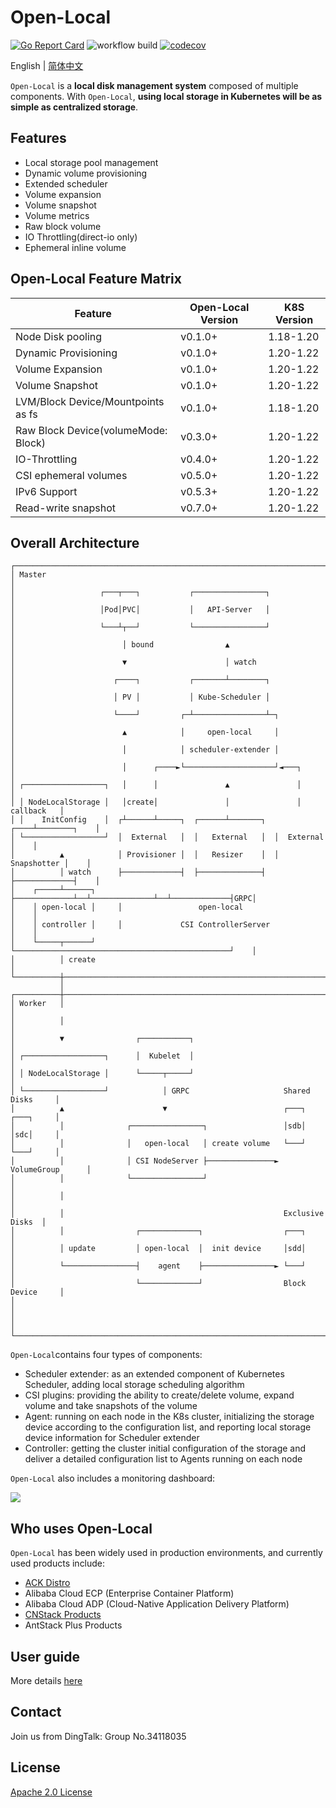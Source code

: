 # Open-Local

[![Go Report Card](https://goreportcard.com/badge/github.com/alibaba/open-local)](https://goreportcard.com/report/github.com/alibaba/open-local)
![workflow build](https://github.com/alibaba/open-local/actions/workflows/build.yml/badge.svg)
[![codecov](https://codecov.io/gh/alibaba/open-local/branch/main/graphs/badge.svg)](https://codecov.io/gh/alibaba/open-local)

English | [简体中文](./README_zh_CN.md)

`Open-Local` is a **local disk management system** composed of multiple components. With `Open-Local`, **using local storage in Kubernetes will be as simple as centralized storage**.

## Features

- Local storage pool management
- Dynamic volume provisioning
- Extended scheduler
- Volume expansion
- Volume snapshot
- Volume metrics
- Raw block volume
- IO Throttling(direct-io only)
- Ephemeral inline volume

## Open-Local Feature Matrix

| Feature                             | Open-Local Version | K8S Version |
| ----------------------------------- | ------------------ | ----------- |
| Node Disk pooling                   | v0.1.0+            | 1.18-1.20   |
| Dynamic Provisioning                | v0.1.0+            | 1.20-1.22   |
| Volume Expansion                    | v0.1.0+            | 1.20-1.22   |
| Volume Snapshot                     | v0.1.0+            | 1.20-1.22   |
| LVM/Block Device/Mountpoints as fs  | v0.1.0+            | 1.18-1.20   |
| Raw Block Device(volumeMode: Block) | v0.3.0+            | 1.20-1.22   |
| IO-Throttling                       | v0.4.0+            | 1.20-1.22   |
| CSI ephemeral volumes               | v0.5.0+            | 1.20-1.22   |
| IPv6 Support                        | v0.5.3+            | 1.20-1.22   |
| Read-write snapshot                 | v0.7.0+            | 1.20-1.22   |

## Overall Architecture

```
┌─────────────────────────────────────────────────────────────────────────────┐
│ Master                                                                      │
│                   ┌───┬───┐           ┌────────────────┐                    │
│                   │Pod│PVC│           │   API-Server   │                    │
│                   └───┴┬──┘           └────────────────┘                    │
│                        │ bound                ▲                             │
│                        ▼                      │ watch                       │
│                      ┌────┐           ┌───────┴────────┐                    │
│                      │ PV │           │ Kube-Scheduler │                    │
│                      └────┘         ┌─┴────────────────┴─┐                  │
│                        ▲            │     open-local     │                  │
│                        │            │ scheduler-extender │                  │
│                        │      ┌────►└────────────────────┘◄───┐             │
│ ┌──────────────────┐   │      │               ▲               │             │
│ │ NodeLocalStorage │   │create│               │               │  callback   │
│ │    InitConfig    │  ┌┴──────┴─────┐  ┌──────┴───────┐  ┌────┴────────┐    │
│ └──────────────────┘  │  External   │  │   External   │  │  External   │    │
│          ▲            │ Provisioner │  │   Resizer    │  │ Snapshotter │    │
│          │ watch      ├─────────────┤  ├──────────────┤  ├─────────────┤    │
│    ┌─────┴──────┐     ├─────────────┴──┴──────────────┴──┴─────────────┤GRPC│
│    │ open-local │     │                 open-local                     │    │
│    │ controller │     │             CSI ControllerServer               │    │
│    └─────┬──────┘     └────────────────────────────────────────────────┘    │
│          │ create                                                           │
└──────────┼──────────────────────────────────────────────────────────────────┘
           │
┌──────────┼──────────────────────────────────────────────────────────────────┐
│ Worker   │                                                                  │
│          │                                                                  │
│          ▼                ┌───────────┐                                     │
│ ┌──────────────────┐      │  Kubelet  │                                     │
│ │ NodeLocalStorage │      └─────┬─────┘                                     │
│ └──────────────────┘            │ GRPC                     Shared Disks     │
│          ▲                      ▼                          ┌───┐  ┌───┐     │
│          │              ┌────────────────┐                 │sdb│  │sdc│     │
│          │              │   open-local   │ create volume   └───┘  └───┘     │
│          │              │ CSI NodeServer ├───────────────► VolumeGroup      │
│          │              └────────────────┘                                  │
│          │                                                                  │
│          │                                                 Exclusive Disks  │
│          │                ┌─────────────┐                  ┌───┐            │
│          │ update         │ open-local  │  init device     │sdd│            │
│          └────────────────┤    agent    ├────────────────► └───┘            │
│                           └─────────────┘                  Block Device     │
│                                                                             │
│                                                                             │
└─────────────────────────────────────────────────────────────────────────────┘
```

`Open-Local`contains four types of components:

- Scheduler extender: as an extended component of Kubernetes Scheduler, adding local storage scheduling algorithm
- CSI plugins: providing the ability to create/delete volume, expand volume and take snapshots of the volume
- Agent: running on each node in the K8s cluster, initializing the storage device according to the configuration list, and reporting local storage device information for Scheduler extender
- Controller: getting the cluster initial configuration of the storage and deliver a detailed configuration list to Agents running on each node

`Open-Local` also includes a monitoring dashboard:

![](docs/imgs/open-local-dashboard.png)

## Who uses Open-Local

`Open-Local` has been widely used in production environments, and currently used products include:

- [ACK Distro](https://github.com/AliyunContainerService/ackdistro)
- Alibaba Cloud ECP (Enterprise Container Platform)
- Alibaba Cloud ADP (Cloud-Native Application Delivery Platform)
- [CNStack Products](https://github.com/alibaba/CNStackCommunityEdition)
- AntStack Plus Products

## User guide

More details [here](docs/user-guide/user-guide.md)

## Contact

Join us from DingTalk: Group No.34118035

## License

[Apache 2.0 License](LICENSE)